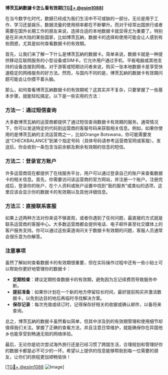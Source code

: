 **博茨瓦納數據卡怎么看有效期[[TG💪+ @esim1088](https://t.me/s/esim1088)]**

在当今数字化时代，数据已经成为我们生活中不可或缺的一部分。无论是用于工作、学习还是娱乐，数据流量的使用频率都在不断攀升。而对于经常出国旅行或者需要在国外长期工作的朋友来说，选择合适的本地数据卡就显得尤为重要了。特别是在非洲大陆的某些国家，比如博茨瓦納，数据卡的选择和使用可能会让人感到有些困惑，尤其是如何查看数据卡的有效期。

首先，让我们来了解一下什么是博茨瓦納的数据卡。简单来说，数据卡就是一种提供移动互联网服务的小型设备或SIM卡。它允许用户通过手机、平板电脑或其他支持的设备连接到网络。对于游客或短期访问者来说，购买一张本地数据卡是享受快速稳定的网络服务的好方法。然而，与国内不同的是，博茨瓦納的数据卡有效期问题可能会让你摸不着头脑。

那么，如何查看博茨瓦納数据卡的有效期呢？这其实并不复杂，只要掌握了一些基本步骤，就能轻松搞定。以下是一些实用的方法：

### 方法一：通过短信查询

大多数博茨瓦納的运营商都提供了通过短信查询数据卡有效期的服务。通常情况下，你可以发送特定的代码到运营商的客服号码来获取相关信息。例如，如果你使用的是博茨瓦納的主流运营商之一，比如Orange Botswana，你可能需要发送“CHECKBALANCE”到某个指定号码（具体号码请参考运营商官网或客服）。发送后，你会收到一条包含当前余额及剩余有效期的信息的短信。

### 方法二：登录官方账户

许多运营商现在都提供了在线服务平台，用户可以通过登录自己的账户来查看数据卡的相关信息。首先，你需要访问该运营商的官方网站，并注册一个账户。注册完成后，登录你的账户，在个人资料或账户设置中找到“我的服务”或类似的选项，这里应该会显示你的数据卡的有效期以及其他详细信息。

### 方法三：直接联系客服

如果上述两种方法对你来说不够直观，或者你遇到了任何问题，最直接的方式就是联系运营商的客服中心。大多数运营商都会提供电话、电子邮件甚至社交媒体上的客户服务支持。你可以通过这些渠道询问关于数据卡有效期的问题，客服人员通常会很乐意为你解答。

### 注意事项

虽然了解如何查看数据卡的有效期很重要，但在实际操作过程中还有一些小贴士可以帮助你更好地管理你的数据卡：

- **定期检查**：建议定期检查数据卡的有效期，避免因为忘记续费而导致服务中断。
- **提前准备**：如果你计划在一个新的地方停留较长时间，最好提前购买并激活数据卡，以免到达目的地后再临时寻找解决方案。
- **保存记录**：每次充值或续订时，记得保存好相关的收据或确认邮件，以备将来查询。

总之，博茨瓦納的数据卡虽然看似简单，但其中涉及到的有效期管理和使用细节却值得我们关注。掌握了正确的查看方法，并且注意日常维护，就能确保你在异国他乡也能享受到畅通无阻的网络体验。

最后，无论你是初次尝试海外旅行还是已经习惯了跨国生活，合理规划和管理好你的数据卡都是必不可少的一环。希望以上提供的信息能够帮助到每一位需要的朋友，让你们的旅程更加顺畅愉快！

[[TG💪+ @esim1088](https://t.me/s/esim1088) ![Image](https://i.postimg.cc/4NQfJmqS/Snipaste-2025-05-13-00-14-12.png)]